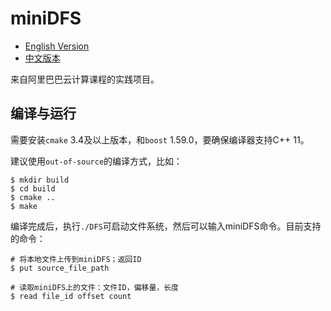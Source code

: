 # miniDFS

- [English Version](README_en.md)
- [中文版本](README.md)

来自阿里巴巴云计算课程的实践项目。

## 编译与运行

需要安装`cmake` 3.4及以上版本，和`boost` 1.59.0，要确保编译器支持C++ 11。

建议使用`out-of-source`的编译方式，比如：

```shell
$ mkdir build
$ cd build
$ cmake ..
$ make
```
编译完成后，执行`./DFS`可启动文件系统，然后可以输入miniDFS命令。目前支持的命令：

```shell
# 将本地文件上传到miniDFS；返回ID
$ put source_file_path

# 读取miniDFS上的文件：文件ID，偏移量，长度
$ read file_id offset count
```

